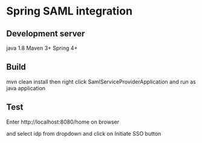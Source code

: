# Spring SAML integration


## Development server

java 1.8
Maven 3+
Spring 4+


## Build

mvn clean install  then right click SamlServiceProviderApplication and run as java application

## Test

Enter http://localhost:8080/home on browser

and select idp from dropdown and click on Initiate SSO button


